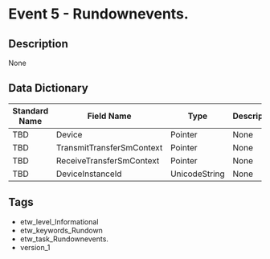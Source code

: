 # Event 5 - Rundownevents.

## Description
None

## Data Dictionary
|Standard Name|Field Name|Type|Description|Sample Value|
|---|---|---|---|---|
|TBD|Device|Pointer|None|`None`|
|TBD|TransmitTransferSmContext|Pointer|None|`None`|
|TBD|ReceiveTransferSmContext|Pointer|None|`None`|
|TBD|DeviceInstanceId|UnicodeString|None|`None`|

## Tags
* etw_level_Informational
* etw_keywords_Rundown
* etw_task_Rundownevents.
* version_1